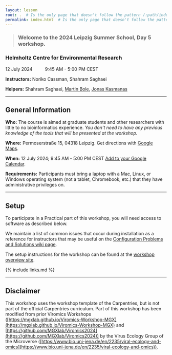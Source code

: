 ```yaml
---
layout: lesson
root: .  # Is the only page that doesn't follow the pattern /:path/index.html
permalink: index.html  # Is the only page that doesn't follow the pattern /:path/index.html
---
```



> ### Welcome to the **2024 Leipzig Summer School, Day 5** workshop.
### Helmholtz Centre for Environmental Research
12 July 2024  &nbsp;&nbsp;&nbsp;&nbsp;&nbsp;&nbsp;&nbsp;&nbsp; 9:45 AM - 5:00 PM CEST

**Instructors:** Noriko Cassman, Shahram Saghaei

**Helpers:** Shahram Saghaei, [Martin Bole](mailto:martin.bole@ufz.de), [Jonas Kasmanas](mailto:jonas.kasmanas@ufz.de)

---

## General Information

**Who:** The course is aimed at graduate students and other researchers with little to no bioinformatics experience. *You don't need to have any previous knowledge of the tools that will be presented at the workshop.*

**Where:** Permoserstraße 15, 04318 Leipzig. Get directions with [Google Maps](https://www.google.com/maps/place/Helmholtz+Centre+for+Environmental+Research+-+UFZ/@51.3517518,12.4283362,17z/data=!3m1!4b1!4m6!3m5!1s0x47a6f87d03650915:0xccdff15106b0098e!8m2!3d51.3517518!4d12.4309111!16s%2Fm%2F049t2kx?entry=ttu).

**When:** 12 July 2024; 9:45 AM - 5:00 PM CEST [Add to your Google Calendar](https://calendar.google.com/).

**Requirements:** Participants must bring a laptop with a Mac, Linux, or Windows operating system (not a tablet, Chromebook, etc.) that they have administrative privileges on. 



---

## Setup

To participate in a Practical part of this workshop, you will need access to software as described below. 

We maintain a list of common issues that occur during installation as a reference for instructors that may be useful on the [Configuration Problems and Solutions wiki page](https://example.com/wiki).

The setup instructions for the workshop can be found at the [workshop overview site](https://example.com/overview).

{% include links.md %}

---

## Disclaimer

This workshop uses the workshop template of the Carpentries, but is not part of the official Carpentries curriculum. Part of this workshop has been modified from prior Viromics Workshops  ([https://mgxlab.github.io/Viromics-Workshop-MGX](https://mgxlab.github.io/Viromics-Workshop-MGX) and [https://github.com/MGXlab/Viromics2024](https://github.com/MGXlab/Viromics2024)) by the Virus Ecology Group of the Microverse ([https://www.bio.uni-jena.de/en/2235/viral-ecology-and-omics](https://www.bio.uni-jena.de/en/2235/viral-ecology-and-omics)).
